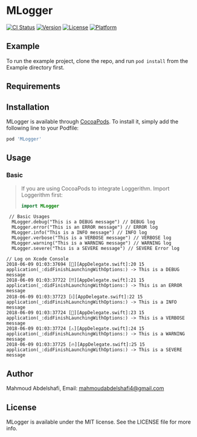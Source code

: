 # MLogger

[![CI Status](https://img.shields.io/travis/mahmoudabdelshafi4@gmail.com/MLogger.svg?style=flat)](https://travis-ci.org/mahmoudabdelshafi4@gmail.com/MLogger)
[![Version](https://img.shields.io/cocoapods/v/MLogger.svg?style=flat)](https://cocoapods.org/pods/MLogger)
[![License](https://img.shields.io/cocoapods/l/MLogger.svg?style=flat)](https://cocoapods.org/pods/MLogger)
[![Platform](https://img.shields.io/cocoapods/p/MLogger.svg?style=flat)](https://cocoapods.org/pods/MLogger)

## Example

To run the example project, clone the repo, and run `pod install` from the Example directory first.

## Requirements

## Installation

MLogger is available through [CocoaPods](https://cocoapods.org). To install
it, simply add the following line to your Podfile:

```ruby
pod 'MLogger'
```
## Usage

### Basic
> If you are using CocoaPods to integrate Loggerithm. Import Loggerithm first:
> ```swift
> import MLogger
> ```

```   
 // Basic Usages
  MLogger.debug("This is a DEBUG message") // DEBUG log
  MLogger.error("This is an ERROR message") // ERROR log
  MLogger.info("This is a INFO message") // INFO log
  MLogger.verbose("This is a VERBOSE message") // VERBOSE log
  MLogger.warning("This is a WARNING message") // WARNING log
  MLogger.severe("This is a SEVERE message") // SEVERE Error log
```

```
// Log on Xcode Console
2018-06-09 01:03:37694 [💬][AppDelegate.swift]:20 15 application(_:didFinishLaunchingWithOptions:) -> This is a DEBUG message
2018-06-09 01:03:37722 [‼️][AppDelegate.swift]:21 15 application(_:didFinishLaunchingWithOptions:) -> This is an ERROR message
2018-06-09 01:03:37723 [ℹ️][AppDelegate.swift]:22 15 application(_:didFinishLaunchingWithOptions:) -> This is a INFO message
2018-06-09 01:03:37724 [🔬][AppDelegate.swift]:23 15 application(_:didFinishLaunchingWithOptions:) -> This is a VERBOSE message
2018-06-09 01:03:37724 [⚠️][AppDelegate.swift]:24 15 application(_:didFinishLaunchingWithOptions:) -> This is a WARNING message
2018-06-09 01:03:37725 [🔥][AppDelegate.swift]:25 15 application(_:didFinishLaunchingWithOptions:) -> This is a SEVERE message

```
## Author

Mahmoud Abdelshafi, Email: mahmoudabdelshafi4@gmail.com

## License

MLogger is available under the MIT license. See the LICENSE file for more info.
